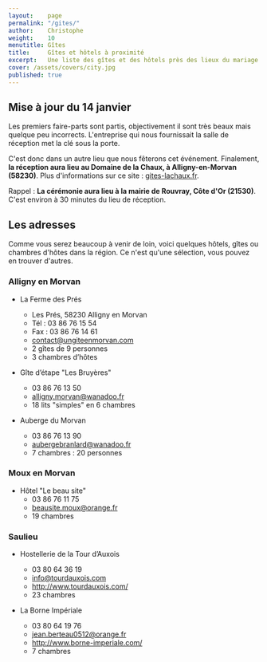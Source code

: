 ```yaml
---
layout:    page
permalink: "/gites/"
author:    Christophe
weight:    10
menutitle: Gîtes
title:     Gîtes et hôtels à proximité
excerpt:   Une liste des gîtes et des hôtels près des lieux du mariage
cover: /assets/covers/city.jpg
published: true
---
```


## Mise à jour du 14 janvier

Les premiers faire-parts sont partis, objectivement il sont très beaux mais quelque peu incorrects. L'entreprise qui nous fournissait la salle de réception met la clé sous la porte.

C'est donc dans un autre lieu que nous fêterons cet événement. Finalement, **la réception aura lieu au Domaine de la Chaux, à Alligny-en-Morvan (58230)**. Plus d'informations sur ce site : [gites-lachaux.fr](http://www.gites-lachaux.fr/).

Rappel : **La cérémonie aura lieu à la mairie de Rouvray, Côte d'Or (21530)**. C'est environ à 30 minutes du lieu de réception.

## Les adresses

Comme vous serez beaucoup à venir de loin, voici quelques hôtels, gîtes ou chambres d'hôtes dans la région. Ce n'est qu'une sélection, vous pouvez en trouver d'autres.

### Alligny en Morvan

- La Ferme des Prés
    - Les Prés, 58230 Alligny en Morvan
    - Tél : 03 86 76 15 54
    - Fax : 03 86 76 14 61
    - [contact@ungiteenmorvan.com](mailto:contact@ungiteenmorvan.com)
    - 2 gîtes de 9 personnes
    - 3 chambres d’hôtes

- Gîte d’étape "Les Bruyères"
    - 03 86 76 13 50
    - [alligny.morvan@wanadoo.fr](mailto:alligny.morvan@wanadoo.fr)
    - 18 lits "simples" en 6 chambres

- Auberge du Morvan
    - 03 86 76 13 90
    - [aubergebranlard@wanadoo.fr](mailto:aubergebranlard@wanadoo.fr)
    - 7 chambres : 20 personnes

### Moux en Morvan

- Hôtel  "Le beau site"
    - 03 86 76 11 75
    - [beausite.moux@orange.fr](mailto:beausite.moux@orange.fr)
    - 19 chambres

### Saulieu

- Hostellerie de la Tour d’Auxois
    - 03 80 64 36 19
    - [info@tourdauxois.com](mailto:info@tourdauxois.com)
    - http://www.tourdauxois.com/
    - 23 chambres

- La Borne Impériale
    - 03 80 64 19 76
    - [jean.berteau0512@orange.fr](mailto:jean.berteau0512@orange.fr)
    - http://www.borne-imperiale.com/
    - 7 chambres
